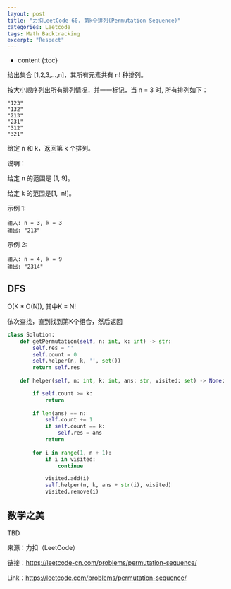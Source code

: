 ```yaml
---
layout: post
title: "力扣LeetCode-60. 第k个排列(Permutation Sequence)"
categories: Leetcode
tags: Math Backtracking
excerpt: "Respect"
---
```


* content
{:toc}

给出集合 [1,2,3,…,n]，其所有元素共有 n! 种排列。

按大小顺序列出所有排列情况，并一一标记，当 n = 3 时, 所有排列如下：

```
"123"
"132"
"213"
"231"
"312"
"321"
```

给定 n 和 k，返回第 k 个排列。

说明：

给定 n 的范围是 [1, 9]。

给定 k 的范围是[1,  n!]。

示例 1:

```
输入: n = 3, k = 3
输出: "213"
```

示例 2:

```
输入: n = 4, k = 9
输出: "2314"
```

## DFS

O(K * O(N)), 其中K = N!

依次查找，直到找到第K个组合，然后返回

```python
class Solution:
    def getPermutation(self, n: int, k: int) -> str:
        self.res = ''
        self.count = 0
        self.helper(n, k, '', set())
        return self.res
        
    def helper(self, n: int, k: int, ans: str, visited: set) -> None:

        if self.count >= k:
            return
        
        if len(ans) == n:
            self.count += 1
            if self.count == k:
                self.res = ans
            return
        
        for i in range(1, n + 1):
            if i in visited:
                continue

            visited.add(i)
            self.helper(n, k, ans + str(i), visited)
            visited.remove(i)
```

## 数学之美

TBD

来源：力扣（LeetCode）

链接：https://leetcode-cn.com/problems/permutation-sequence/

Link：https://leetcode.com/problems/permutation-sequence/